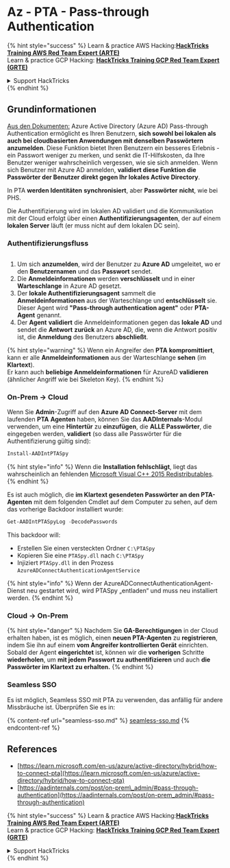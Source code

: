 # Az - PTA - Pass-through Authentication

{% hint style="success" %}
Learn & practice AWS Hacking:<img src="../../../../.gitbook/assets/image (1) (1) (1) (1).png" alt="" data-size="line">[**HackTricks Training AWS Red Team Expert (ARTE)**](https://training.hacktricks.xyz/courses/arte)<img src="../../../../.gitbook/assets/image (1) (1) (1) (1).png" alt="" data-size="line">\
Learn & practice GCP Hacking: <img src="../../../../.gitbook/assets/image (2) (1).png" alt="" data-size="line">[**HackTricks Training GCP Red Team Expert (GRTE)**<img src="../../../../.gitbook/assets/image (2) (1).png" alt="" data-size="line">](https://training.hacktricks.xyz/courses/grte)

<details>

<summary>Support HackTricks</summary>

* Check the [**subscription plans**](https://github.com/sponsors/carlospolop)!
* **Join the** 💬 [**Discord group**](https://discord.gg/hRep4RUj7f) or the [**telegram group**](https://t.me/peass) or **follow** us on **Twitter** 🐦 [**@hacktricks\_live**](https://twitter.com/hacktricks_live)**.**
* **Share hacking tricks by submitting PRs to the** [**HackTricks**](https://github.com/carlospolop/hacktricks) and [**HackTricks Cloud**](https://github.com/carlospolop/hacktricks-cloud) github repos.

</details>
{% endhint %}

## Grundinformationen

[Aus den Dokumenten:](https://learn.microsoft.com/en-us/entra/identity/hybrid/connect/how-to-connect-pta) Azure Active Directory (Azure AD) Pass-through Authentication ermöglicht es Ihren Benutzern, **sich sowohl bei lokalen als auch bei cloudbasierten Anwendungen mit denselben Passwörtern anzumelden**. Diese Funktion bietet Ihren Benutzern ein besseres Erlebnis - ein Passwort weniger zu merken, und senkt die IT-Hilfskosten, da Ihre Benutzer weniger wahrscheinlich vergessen, wie sie sich anmelden. Wenn sich Benutzer mit Azure AD anmelden, **validiert diese Funktion die Passwörter der Benutzer direkt gegen Ihr lokales Active Directory**.

In PTA **werden Identitäten** **synchronisiert**, aber **Passwörter** **nicht**, wie bei PHS.

Die Authentifizierung wird im lokalen AD validiert und die Kommunikation mit der Cloud erfolgt über einen **Authentifizierungsagenten**, der auf einem **lokalen Server** läuft (er muss nicht auf dem lokalen DC sein).

### Authentifizierungsfluss

<figure><img src="../../../../.gitbook/assets/image (92).png" alt=""><figcaption></figcaption></figure>

1. Um sich **anzumelden**, wird der Benutzer zu **Azure AD** umgeleitet, wo er den **Benutzernamen** und das **Passwort** sendet.
2. Die **Anmeldeinformationen** werden **verschlüsselt** und in einer **Warteschlange** in Azure AD gesetzt.
3. Der **lokale Authentifizierungsagent** sammelt die **Anmeldeinformationen** aus der Warteschlange und **entschlüsselt** sie. Dieser Agent wird **"Pass-through authentication agent"** oder **PTA-Agent** genannt.
4. Der **Agent** **validiert** die Anmeldeinformationen gegen das **lokale AD** und sendet die **Antwort** **zurück** an Azure AD, die, wenn die Antwort positiv ist, die **Anmeldung** des Benutzers **abschließt**.

{% hint style="warning" %}
Wenn ein Angreifer den **PTA** **kompromittiert**, kann er alle **Anmeldeinformationen** aus der Warteschlange **sehen** (im **Klartext**).\
Er kann auch **beliebige Anmeldeinformationen** für AzureAD **validieren** (ähnlicher Angriff wie bei Skeleton Key).
{% endhint %}

### On-Prem -> Cloud

Wenn Sie **Admin**-Zugriff auf den **Azure AD Connect-Server** mit dem laufenden **PTA** **Agenten** haben, können Sie das **AADInternals**-Modul verwenden, um eine **Hintertür** zu **einzufügen**, die **ALLE Passwörter**, die eingegeben werden, **validiert** (so dass alle Passwörter für die Authentifizierung gültig sind):
```powershell
Install-AADIntPTASpy
```
{% hint style="info" %}
Wenn die **Installation fehlschlägt**, liegt das wahrscheinlich an fehlenden [Microsoft Visual C++ 2015 Redistributables](https://download.microsoft.com/download/6/A/A/6AA4EDFF-645B-48C5-81CC-ED5963AEAD48/vc_redist.x64.exe).
{% endhint %}

Es ist auch möglich, die **im Klartext gesendeten Passwörter an den PTA-Agenten** mit dem folgenden Cmdlet auf dem Computer zu sehen, auf dem das vorherige Backdoor installiert wurde:
```powershell
Get-AADIntPTASpyLog -DecodePasswords
```
This backdoor will:

* Erstellen Sie einen versteckten Ordner `C:\PTASpy`
* Kopieren Sie eine `PTASpy.dll` nach `C:\PTASpy`
* Injiziert `PTASpy.dll` in den Prozess `AzureADConnectAuthenticationAgentService`

{% hint style="info" %}
Wenn der AzureADConnectAuthenticationAgent-Dienst neu gestartet wird, wird PTASpy „entladen“ und muss neu installiert werden.
{% endhint %}

### Cloud -> On-Prem

{% hint style="danger" %}
Nachdem Sie **GA-Berechtigungen** in der Cloud erhalten haben, ist es möglich, einen **neuen PTA-Agenten** zu **registrieren**, indem Sie ihn auf einem **vom Angreifer kontrollierten Gerät** einrichten. Sobald der Agent **eingerichtet** ist, können wir die **vorherigen** Schritte **wiederholen**, um **mit jedem Passwort zu authentifizieren** und auch **die Passwörter im Klartext zu erhalten.**
{% endhint %}

### Seamless SSO

Es ist möglich, Seamless SSO mit PTA zu verwenden, das anfällig für andere Missbräuche ist. Überprüfen Sie es in:

{% content-ref url="seamless-sso.md" %}
[seamless-sso.md](seamless-sso.md)
{% endcontent-ref %}

## References

* [https://learn.microsoft.com/en-us/azure/active-directory/hybrid/how-to-connect-pta](https://learn.microsoft.com/en-us/azure/active-directory/hybrid/how-to-connect-pta)
* [https://aadinternals.com/post/on-prem\_admin/#pass-through-authentication](https://aadinternals.com/post/on-prem_admin/#pass-through-authentication)

{% hint style="success" %}
Learn & practice AWS Hacking:<img src="../../../../.gitbook/assets/image (1) (1) (1) (1).png" alt="" data-size="line">[**HackTricks Training AWS Red Team Expert (ARTE)**](https://training.hacktricks.xyz/courses/arte)<img src="../../../../.gitbook/assets/image (1) (1) (1) (1).png" alt="" data-size="line">\
Learn & practice GCP Hacking: <img src="../../../../.gitbook/assets/image (2) (1).png" alt="" data-size="line">[**HackTricks Training GCP Red Team Expert (GRTE)**<img src="../../../../.gitbook/assets/image (2) (1).png" alt="" data-size="line">](https://training.hacktricks.xyz/courses/grte)

<details>

<summary>Support HackTricks</summary>

* Check the [**subscription plans**](https://github.com/sponsors/carlospolop)!
* **Join the** 💬 [**Discord group**](https://discord.gg/hRep4RUj7f) or the [**telegram group**](https://t.me/peass) or **follow** us on **Twitter** 🐦 [**@hacktricks\_live**](https://twitter.com/hacktricks_live)**.**
* **Share hacking tricks by submitting PRs to the** [**HackTricks**](https://github.com/carlospolop/hacktricks) and [**HackTricks Cloud**](https://github.com/carlospolop/hacktricks-cloud) github repos.

</details>
{% endhint %}
